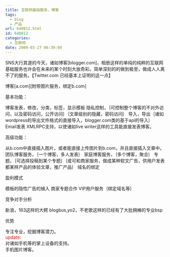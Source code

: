 ```yaml
---
title: 互联网基础服务，博客
tags:
  - blog
  - 产品
url: 640812.html
id: 640812
categories:
  - 互联网
date: 2009-03-27 06:39:09
---
```


SNS大行其道的今天，诸如博客[blogger.com]，相册这样的单纯的纯粹的互联网基础服务也许会在未来的某个时刻大放奇彩。简单深刻的的做到极至，做成人人离不了的服务。【Twitter.com 已经基本上证明的这一点】
<div id=":ht" class="ii gt">博客[a.com][附带图片服务，绑定b.com]

基本功能：

博客发表，修改，分类，标签，显示模板
隐私控制，｛可控制整个博客的不对外访问，以及密码访问，公开访问｝｛文章级别的隐藏，密码访问｝
导入，导出｛诸如wordpress的导出文件格式的直接导入，blogger.com类的基于api的导入｝
Email发表
XMLRPC支持，以使诸如live writer这样的工具能直接发表博客。

高级功能：

从b.com中直接插入图片，或者能直接上传图片到b.com，并且直接插入文章中。
团队博客服务，｛一个博客，多人发表｝
家庭博客服务，｛多个博客，聚合｝
专题，｛可选择投稿到某个专题｝｛或可和商家服务，做成某种软文广告，供用户发表都某样产品的体验文章，推广产品｝
域名的绑定

盈利模式

模板的隐性广告的植入
商家专题合作
VIP用户服务｛绑定域名等｝

竞争对手分析

新浪，163这样的大鳄
blogbus,yo2，不老歌这样的已经有了大批拥棒的专业bsp

优势</div>
<div class="ii gt">专注专业，挖掘博客潜力。</div>
<div class="ii gt"></div>
<div class="ii gt"><span style="color:#ff0000;">update</span>:</div>
<div class="ii gt">对诸如手机等的掌上设备的支持。</div>
<div class="ii gt">手机图片博客。</div>
